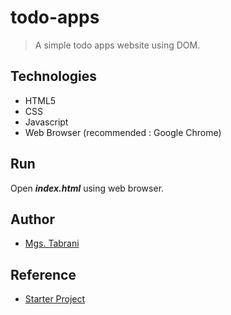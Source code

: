 # todo-apps
> A simple todo apps website using DOM. 

## Technologies
- HTML5
- CSS
- Javascript
- Web Browser (recommended : Google Chrome)

## Run
Open ***index.html*** using web browser.

## Author
- [Mgs. Tabrani](https://github.com/mgstabrani)
## Reference
- [Starter Project](https://github.com/dicodingacademy/a315-web-pemula-labs/tree/starter-project)